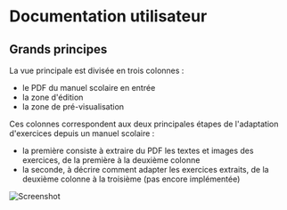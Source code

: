 # Documentation utilisateur

## Grands principes

La vue principale est divisée en trois colonnes :

- le PDF du manuel scolaire en entrée
- la zone d'édition
- la zone de pré-visualisation

Ces colonnes correspondent aux deux principales étapes de l'adaptation d'exercices depuis un manuel scolaire :

- la première consiste à extraire du PDF les textes et images des exercices, de la première à la deuxième colonne
- la seconde, à décrire comment adapter les exercices extraits, de la deuxième colonne à la troisième (pas encore implémentée)

![Screenshot](/three-columns.png)
